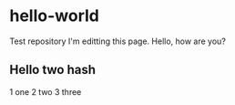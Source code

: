 # hello-world
Test repository 
I'm editting this page. 
Hello, how are you? 

## Hello two hash
1 one
2 two
3 three


